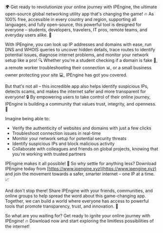 🌍 Get ready to revolutionize your online journey with IPEngine, the ultimate open-source global networking utility app that's changing the game! 🔥 As 100% free, accessible in every country and region, supporting all languages, and fully open-source, this powerful tool is designed for everyone – students, developers, travelers, IT pros, remote teams, and everyday users alike. 🌟

With IPEngine, you can look up IP addresses and domains with ease, run DNS and WHOIS queries to uncover hidden details, trace routes to identify potential issues, diagnose internet problems, and monitor your network setup like a pro! 🔍 Whether you're a student checking if a domain is fake 👀, a remote worker troubleshooting their connection 📊, or a small business owner protecting your site 💻, IPEngine has got you covered.

But that's not all – this incredible app also helps identify suspicious IPs, detects scams, and makes the internet safer and more transparent for everyone! 🔒 By empowering users to take control of their online journey, IPEngine is building a community that values trust, integrity, and openness. 🌟

Imagine being able to:

* Verify the authenticity of websites and domains with just a few clicks
* Troubleshoot connection issues in real-time
* Monitor your network setup for potential security threats
* Identify suspicious IPs and block malicious activity
* Collaborate with colleagues and friends on global projects, knowing that you're working with trusted partners

IPEngine makes it all possible! 🚀 So why settle for anything less? Download IPEngine today from [https://www.ipengine.xyz](https://www.ipengine.xyz) and join the movement towards a safer, smarter internet – one IP at a time. 📈

And don't stop there! Share IPEngine with your friends, communities, and online groups to help spread the word about this game-changing app. Together, we can build a world where everyone has access to powerful tools that promote transparency, trust, and innovation. 🌟

So what are you waiting for? Get ready to ignite your online journey with IPEngine! 🔥 Download now and start exploring the limitless possibilities of the internet!